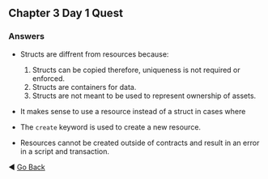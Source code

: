 ## Chapter 3 Day 1 Quest

### Answers 
- Structs are diffrent from resources because:
  1. Structs can be copied therefore, uniqueness is not required or enforced.
  2. Structs are containers for data.
  3. Structs are not meant to be used to represent ownership of assets.

- It makes sense to use a resource instead of a struct in cases where 

- The ```create``` keyword is used to create a new resource.

- Resources cannot be created outside of contracts and result in an error in a script and transaction.



:arrow_backward: [Go Back](README.md)
